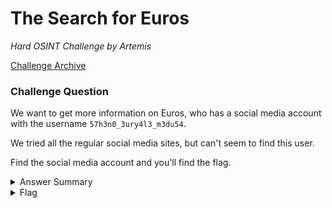 # The Search for Euros

<i>Hard OSINT Challenge by Artemis</i>

[Challenge Archive](https://ctf-2023.clubeh.ca/challenges#The%20Search%20for%20Euros-386032178)

### Challenge Question

We want to get more information on Euros, who has a social media account with the username `57h3n0_3ury4l3_m3du54`.

We tried all the regular social media sites, but can't seem to find this user.  

Find the social media account and you'll find the flag.

<details> 
  <summary>Answer Summary</summary>
  <ol>
    <li>Search for tools that help you find a username on social media sites.</li>
    &emsp;&emsp;There are lists of tools on websites such as: https://github.com/jivoi/awesome-osint
    <li>For this challenge, I used a tool called Sherlock on kali</li>
    &emsp;&emsp;sudo apt install sherlock
    <li>Run the command: sherlock 57h3n0_3ury4l3_m3du54</li>
    <li>Look at https://www.minds.com/57h3n0_3ury4l3_m3du54/ to see the flag.</li>
  </ol>
</details>

<details> 
  <summary>Flag</summary>
  &emsp;<b>clubeh{G0r9on_$1S73r5_4_L1f3_63572}</b>
</details>

